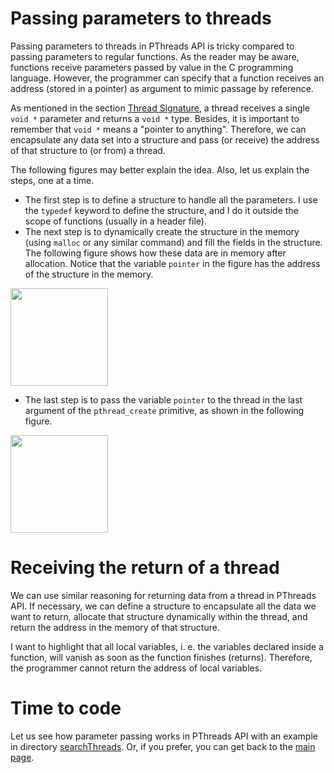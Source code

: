 # Passing parameters to threads

Passing parameters to threads in PThreads API is tricky compared to passing parameters to regular functions. As the reader may be aware, functions receive parameters passed by value in the C programming language. However, the programmer can specify that a function receives an address (stored in a pointer) as argument to mimic passage by reference. 

As mentioned in the section [Thread Signature](../introduction/README.md#Thread-Signature), a thread receives a single ``void *`` parameter and returns a ``void *`` type. Besides, it is important to remember that ``void *`` means a "pointer to anything". Therefore, we can encapsulate any data set into a structure and pass (or receive) the address of that structure to (or from) a thread.

The following figures may better explain the idea. Also, let us explain the steps, one at a time.
- The first step is to define a structure to handle all the parameters. I use the ``typedef`` keyword to define the structure, and I do it outside the scope of functions (usually in a header file).
- The next step is to dynamically create the structure in the memory (using ``malloc`` or any similar command) and fill the fields in the structure. The following figure shows how these data are in memory after allocation. Notice that the variable ``pointer`` in the figure has the address of the structure in the memory. 
<img src="https://github.com/gradvohl/YAPTT/blob/main/figures/ThreadArgPassing1.png?raw=true" class="center" width=156 />

- The last step is to pass the variable ``pointer`` to the thread in the last argument of the ``pthread_create`` primitive, as shown in the following figure. 
<img src="https://github.com/gradvohl/YAPTT/blob/main/figures/ThreadArgPassing2.png?raw=true" class="center" width=156 />

# Receiving the return of a thread
We can use similar reasoning for returning data from a thread in PThreads API. If necessary, we can define a structure to encapsulate all the data we want to return, allocate that structure dynamically within the thread, and return the address in the memory of that structure.

I want to highlight that all local variables, i. e. the variables declared inside a function, will vanish as soon as the function finishes (returns). Therefore, the programmer cannot return the address of local variables.

# Time to code
Let us see how parameter passing works in PThreads API with an example in directory [searchThreads](searchThreads). Or, if you prefer, you can get back to the [main page](https://github.com/gradvohl/YAPTT).
